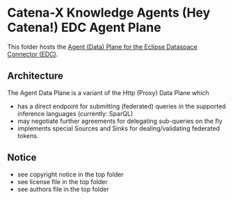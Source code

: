 # Catena-X Knowledge Agents (Hey Catena!) EDC Agent Plane

This folder hosts the [Agent (Data) Plane for the Eclipse Dataspace Connector (EDC)](https://projects.eclipse.org/projects/technology.dataspaceconnector).

## Architecture

The Agent Data Plane is a variant of the Http (Proxy) Data Plane which
- has a direct endpoint for submitting (federated) queries in the supported inference languages (currently: SparQL)
- may negotiate further agreements for delegating sub-queries on the fly
- implements special Sources and Sinks for dealing/validating federated tokens.

## Notice

* see copyright notice in the top folder
* see license file in the top folder
* see authors file in the top folder
